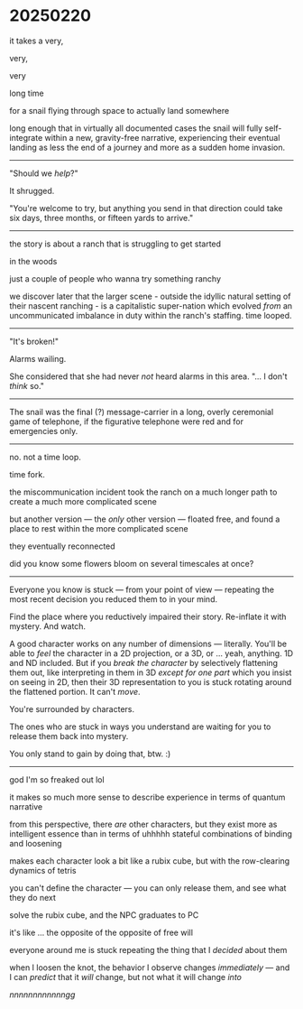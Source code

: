 # 20250220

it takes a very,

&#x20;      very,

&#x20;                                         very

&#x20;                                                   long time

for a snail flying through space to actually land somewhere

long enough that in virtually all documented cases the snail will fully self-integrate within a new, gravity-free narrative, experiencing their eventual landing as less the end of a journey and more as a sudden home invasion.

***

"Should we _help_?"

It shrugged.

"You're welcome to try, but anything you send in that direction could take six days, three months, or fifteen yards to arrive."

***

the story is about a ranch that is struggling to get started

in the woods

just a couple of people who wanna try something ranchy

we discover later that the larger scene - outside the idyllic natural setting of their nascent ranching - is a capitalistic super-nation which evolved _from_ an uncommunicated imbalance in duty within the ranch's staffing. time looped.

***

"It's broken!"

Alarms wailing.

She considered that she had never _not_ heard alarms in this area. "... I don't _think_ so."

***

The snail was the final (?) message-carrier in a long, overly ceremonial game of telephone, if the figurative telephone were red and for emergencies only.

***

no. not a time loop.

time fork.

the miscommunication incident took the ranch on a much longer path to create a much more complicated scene

but another version — the _only_ other version — floated free, and found a place to rest within the more complicated scene

they eventually reconnected

did you know some flowers bloom on several timescales at once?

***

Everyone you know is stuck — from your point of view — repeating the most recent decision you reduced them to in your mind.

Find the place where you reductively impaired their story. Re-inflate it with mystery. And watch.

A good character works on any number of dimensions — literally. You'll be able to _feel_ the character in a 2D projection, or a 3D, or ... yeah, anything. 1D and ND included. But if you _break the character_ by selectively flattening them out, like interpreting in them in 3D _except for one part_ which you insist on seeing in 2D, then their 3D representation to you is stuck rotating around the flattened portion. It can't _move_.

You're surrounded by characters.

The ones who are stuck in ways you understand are waiting for you to release them back into mystery.

You only stand to gain by doing that, btw. :)

***

god I'm so freaked out lol

it makes so much more sense to describe experience in terms of quantum narrative

from this perspective, there _are_ other characters, but they exist more as intelligent essence than in terms of uhhhhh stateful combinations of binding and loosening

makes each character look a bit like a rubix cube, but with the row-clearing dynamics of tetris

you can't define the character — you can only release them, and see what they do next

solve the rubix cube, and the NPC graduates to PC

it's like ... the opposite of the opposite of free will

everyone around me is stuck repeating the thing that I _decided_ about them

when I loosen the knot, the behavior I observe changes _immediately_ — and I can _predict_ that it _will_ change, but not what it will change _into_

_nnnnnnnnnnnngg_

